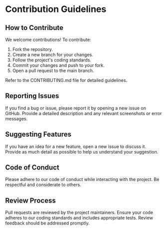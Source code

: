 # Contribution Guidelines

## How to Contribute
We welcome contributions! To contribute:

1. Fork the repository.
2. Create a new branch for your changes.
3. Follow the project's coding standards.
4. Commit your changes and push to your fork.
5. Open a pull request to the main branch.

Refer to the CONTRIBUTING.md file for detailed guidelines.

## Reporting Issues
If you find a bug or issue, please report it by opening a new issue on GitHub. Provide a detailed description and any relevant screenshots or error messages.

## Suggesting Features
If you have an idea for a new feature, open a new issue to discuss it. Provide as much detail as possible to help us understand your suggestion.

## Code of Conduct
Please adhere to our code of conduct while interacting with the project. Be respectful and considerate to others.

## Review Process
Pull requests are reviewed by the project maintainers. Ensure your code adheres to our coding standards and includes appropriate tests. Review feedback should be addressed promptly.
